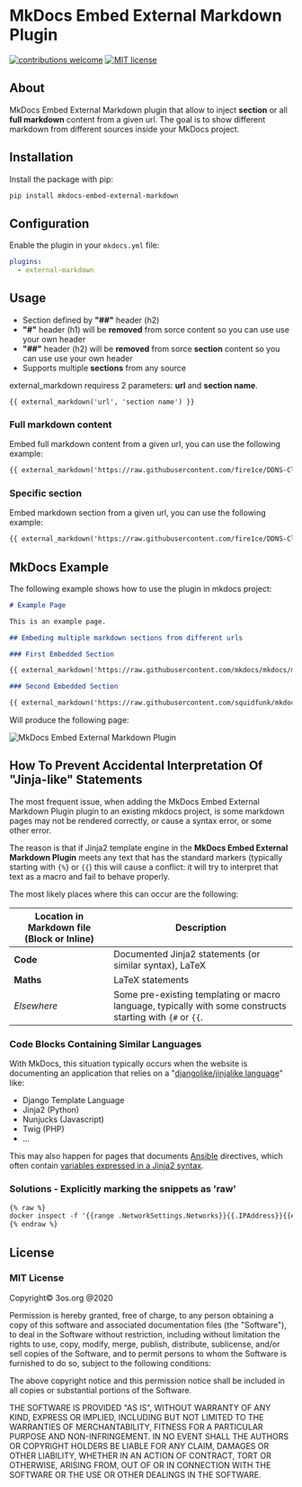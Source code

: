 # MkDocs Embed External Markdown Plugin

[![contributions welcome](https://img.shields.io/badge/contributions-welcome-brightgreen.svg?style=flat)](https://github.com/fire1ce/3os.org/tree/master/src)
[![MIT license](https://img.shields.io/badge/License-MIT-blue.svg)](https://mit-license.org/)

## About

MkDocs Embed External Markdown plugin that allow to inject **section** or all **full markdown** content from a given url.
The goal is to show different markdown from different sources inside your MkDocs project.

## Installation

Install the package with pip:

```bash
pip install mkdocs-embed-external-markdown
```

## Configuration

Enable the plugin in your `mkdocs.yml` file:

```yaml
plugins:
  - external-markdown
```

## Usage

- Section defined by **"##"** header (h2)
- **"#"** header (h1) will be **removed** from sorce content so you can use use your own header
- **"##"** header (h2) will be **removed** from sorce **section** content so you can use use your own header
- Supports multiple **sections** from any source

external_markdown requiress 2 parameters: **url** and **section name**.

```makrdown
{{ external_markdown('url', 'section name') }}
```

### Full markdown content

Embed full markdown content from a given url, you can use the following example:

```markdown
{{ external_markdown('https://raw.githubusercontent.com/fire1ce/DDNS-Cloudflare-Bash/main/README.md', '') }}
```

### Specific section

Embed markdown section from a given url, you can use the following example:

```markdown
{{ external_markdown('https://raw.githubusercontent.com/fire1ce/DDNS-Cloudflare-Bash/main/README.md', 'Installation') }}
```

## MkDocs Example

The following example shows how to use the plugin in mkdocs project:

```markdown
# Example Page

This is an example page.

## Embeding multiple markdown sections from different urls

### First Embedded Section

{{ external_markdown('https://raw.githubusercontent.com/mkdocs/mkdocs/master/README.md', 'Features') }}

### Second Embedded Section

{{ external_markdown('https://raw.githubusercontent.com/squidfunk/mkdocs-material/master/README.md', 'Quick start') }}
```

Will produce the following page:

![MkDocs Embed External Markdown Plugin](https://user-images.githubusercontent.com/16795594/155761254-17b47e65-d27e-438b-a476-15bd04fdc3ec.jpg)

## How To Prevent Accidental Interpretation Of "Jinja-like" Statements

The most frequent issue, when adding the MkDocs Embed External Markdown Plugin plugin to an existing mkdocs project, is some markdown pages may not be rendered correctly, or cause a syntax error, or some other error.

The reason is that if Jinja2 template engine in the **MkDocs Embed External Markdown Plugin**
meets any text that has the standard markers (typically starting with `{%`} or
`{{`) this will cause a conflict:
it will try to interpret that text as a macro
and fail to behave properly.

The most likely places where this can occur are the following:

| Location in Markdown file (Block or Inline) | Description                                                                                                |
| ------------------------------------------- | ---------------------------------------------------------------------------------------------------------- |
| **Code**                                    | Documented Jinja2 statements (or similar syntax), LaTeX                                                    |
| **Maths**                                   | LaTeX statements                                                                                           |
| _*Elsewhere*_                               | Some pre-existing templating or macro language, typically with some constructs starting with `{#` or `{{`. |

### Code Blocks Containing Similar Languages

With MkDocs, this situation typically occurs when the website
is documenting an application that relies on a
"[djangolike/jinjalike language](https://medium.com/@i5ar/template-languages-a7b362971cbc)" like:

- Django Template Language
- Jinja2 (Python)
- Nunjucks (Javascript)
- Twig (PHP)
- ...

This may also happen for pages that documents
[Ansible](https://ansible-docs.readthedocs.io/zh/stable-2.0/rst/intro.html) directives, which often contain
[variables expressed in a Jinja2 syntax](https://ansible-docs.readthedocs.io/zh/stable-2.0/rst/playbooks_variables.html#using-variables-about-jinja2).

### Solutions - Explicitly marking the snippets as 'raw'

```markdown
{% raw %}
docker inspect -f '{{range .NetworkSettings.Networks}}{{.IPAddress}}{{end}}' container_name_or_id
{% endraw %}
```

## License

### MIT License

Copyright© 3os.org @2020

Permission is hereby granted, free of charge, to any person obtaining a copy
of this software and associated documentation files (the "Software"), to
deal in the Software without restriction, including without limitation the
rights to use, copy, modify, merge, publish, distribute, sublicense, and/or
sell copies of the Software, and to permit persons to whom the Software is
furnished to do so, subject to the following conditions:

The above copyright notice and this permission notice shall be included in
all copies or substantial portions of the Software.

THE SOFTWARE IS PROVIDED "AS IS", WITHOUT WARRANTY OF ANY KIND, EXPRESS OR
IMPLIED, INCLUDING BUT NOT LIMITED TO THE WARRANTIES OF MERCHANTABILITY,
FITNESS FOR A PARTICULAR PURPOSE AND NON-INFRINGEMENT. IN NO EVENT SHALL THE
AUTHORS OR COPYRIGHT HOLDERS BE LIABLE FOR ANY CLAIM, DAMAGES OR OTHER
LIABILITY, WHETHER IN AN ACTION OF CONTRACT, TORT OR OTHERWISE, ARISING
FROM, OUT OF OR IN CONNECTION WITH THE SOFTWARE OR THE USE OR OTHER DEALINGS
IN THE SOFTWARE.
